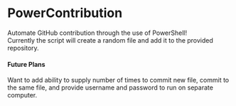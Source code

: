 # PowerContribution
Automate GitHub contribution through the use of PowerShell!  
Currently the script will create a random file and add it to the provided repository.  
#### Future Plans  
Want to add ability to supply number of times to commit new file, commit to the same file, and provide username and password to run on separate computer.
